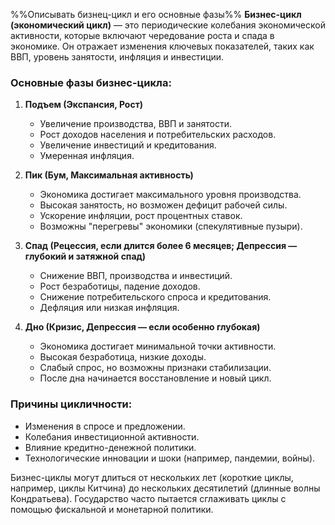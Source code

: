 %%Описывать бизнец-цикл и его основные фазы%%
**Бизнес-цикл (экономический цикл)** — это периодические колебания экономической активности, которые включают чередование роста и спада в экономике. Он отражает изменения ключевых показателей, таких как ВВП, уровень занятости, инфляция и инвестиции.  

### **Основные фазы бизнес-цикла:**  

1. **Подъем (Экспансия, Рост)**  
   - Увеличение производства, ВВП и занятости.  
   - Рост доходов населения и потребительских расходов.  
   - Увеличение инвестиций и кредитования.  
   - Умеренная инфляция.  

2. **Пик (Бум, Максимальная активность)**  
   - Экономика достигает максимального уровня производства.  
   - Высокая занятость, но возможен дефицит рабочей силы.  
   - Ускорение инфляции, рост процентных ставок.  
   - Возможны "перегревы" экономики (спекулятивные пузыри).  

3. **Спад (Рецессия, если длится более 6 месяцев; Депрессия — глубокий и затяжной спад)**  
   - Снижение ВВП, производства и инвестиций.  
   - Рост безработицы, падение доходов.  
   - Снижение потребительского спроса и кредитования.  
   - Дефляция или низкая инфляция.  

4. **Дно (Кризис, Депрессия — если особенно глубокая)**  
   - Экономика достигает минимальной точки активности.  
   - Высокая безработица, низкие доходы.  
   - Слабый спрос, но возможны признаки стабилизации.  
   - После дна начинается восстановление и новый цикл.  

### **Причины цикличности:**  
- Изменения в спросе и предложении.  
- Колебания инвестиционной активности.  
- Влияние кредитно-денежной политики.  
- Технологические инновации и шоки (например, пандемии, войны).  

Бизнес-циклы могут длиться от нескольких лет (короткие циклы, например, циклы Китчина) до нескольких десятилетий (длинные волны Кондратьева). Государство часто пытается сглаживать циклы с помощью фискальной и монетарной политики.